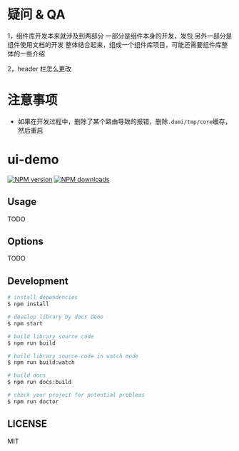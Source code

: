 # 疑问 & QA

1，组件库开发本来就涉及到两部分
一部分是组件本身的开发，发包
另外一部分是组件使用文档的开发
整体结合起来，组成一个组件库项目，可能还需要组件库整体的一些介绍

2，header 栏怎么更改

# 注意事项

- 如果在开发过程中，删除了某个路由导致的报错，删除`.dumi/tmp/core`缓存，然后重启

# ui-demo

[![NPM version](https://img.shields.io/npm/v/ui-demo.svg?style=flat)](https://npmjs.org/package/ui-demo)
[![NPM downloads](http://img.shields.io/npm/dm/ui-demo.svg?style=flat)](https://npmjs.org/package/ui-demo)

## Usage

TODO

## Options

TODO

## Development

```bash
# install dependencies
$ npm install

# develop library by docs demo
$ npm start

# build library source code
$ npm run build

# build library source code in watch mode
$ npm run build:watch

# build docs
$ npm run docs:build

# check your project for potential problems
$ npm run doctor
```

## LICENSE

MIT
